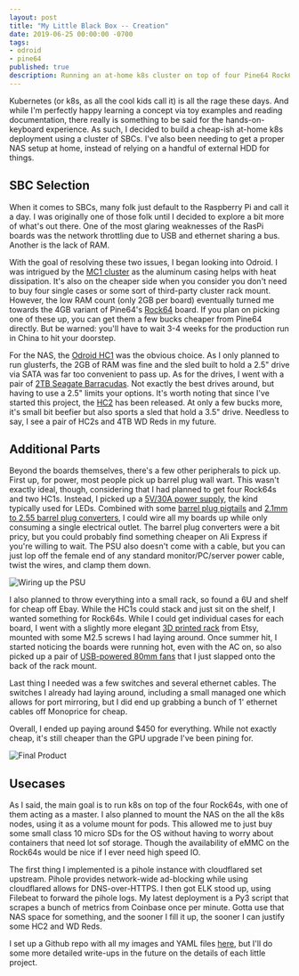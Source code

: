 ```yaml
---
layout: post
title: "My Little Black Box -- Creation"
date: 2019-06-25 00:00:00 -0700
tags: 
- odroid
- pine64
published: true
description: Running an at-home k8s cluster on top of four Pine64 Rock64 SBCs and a distributed NAS on two Odroid HC1 SBCs.
---
```


Kubernetes (or k8s, as all the cool kids call it) is all the rage these days. And while I'm perfectly happy learning a concept via toy examples and reading documentation, there really is something to be said for the hands-on-keyboard experience. As such, I decided to build a cheap-ish at-home k8s deployment using a cluster of SBCs. I've also been needing to get a proper NAS setup at home, instead of relying on a handful of external HDD for things.

## SBC Selection

When it comes to SBCs, many folk just default to the Raspberry Pi and call it a day. I was originally one of those folk until I decided to explore a bit more of what's out there. One of the most glaring weaknesses of the RasPi boards was the network throttling due to USB and ethernet sharing a bus. Another is the lack of RAM.

With the goal of resolving these two issues, I began looking into Odroid. I was intrigued by the [MC1 cluster](https://ameridroid.com/collections/single-board-computer/products/odroid-mc1-cluster) as the aluminum casing helps with heat dissipation. It's also on the cheaper side when you consider you don't need to buy four single cases or some sort of third-party cluster rack mount. However, the low RAM count (only 2GB per board) eventually turned me towards the 4GB variant of Pine64's [Rock64](https://ameridroid.com/products/rock64) board. If you plan on picking one of these up, you can get them a few bucks cheaper from Pine64 directly. But be warned: you'll have to wait 3-4 weeks for the production run in China to hit your doorstep.

For the NAS, the [Odroid HC1](https://ameridroid.com/collections/single-board-computer/products/odroid-hc1) was the obvious choice. As I only planned to run glusterfs, the 2GB of RAM was fine and the sled built to hold a 2.5" drive via SATA was far too convenient to pass up. As for the drives, I went with a pair of [2TB Seagate Barracudas](https://smile.amazon.com/gp/product/B01LX13P71/). Not exactly the best drives around, but having to use a 2.5" limits your options. It's worth noting that since I've started this project, the [HC2](https://ameridroid.com/products/odroid-hc2) has been released. At only a few bucks more, it's small bit beefier but also sports a sled that hold a 3.5" drive. Needless to say, I see a pair of HC2s and 4TB WD Reds in my future.

## Additional Parts

Beyond the boards themselves, there's a few other peripherals to pick up. First up, for power, most people pick up barrel plug wall wart. This wasn't exactly ideal, though, considering that I had planned to get four Rock64s and two HC1s. Instead, I picked up a [5V/30A power supply](https://smile.amazon.com/LETOUR-Supply-Converter-Adapter-Lighting/dp/B01HJA3OUG/ref=sr_1_3?keywords=letour+5v+30a&qid=1561505939&s=gateway&sr=8-3), the kind typically used for LEDs. Combined with some [barrel plug pigtails](https://www.monoprice.com/product?p_id=6880) and [2.1mm to 2.55 barrel plug converters](https://smile.amazon.com/CGTime-5-5x2-5mm-DC5-5x2-1mm-Connector-DC5-5x2-5mm/dp/B07L5GGW7Q), I could wire all my boards up while only consuming a single electrical outlet. The barrel plug converters were a bit pricy, but you could probably find something cheaper on Ali Express if you're willing to wait. The PSU also doesn't come with a cable, but you can just lop off the female end of any standard monitor/PC/server power cable, twist the wires, and clamp them down.

![Wiring up the PSU](/assets/blog/2019-06-24-my-little-black-box-1/psu-closeup.jpg)

I also planned to throw everything into a small rack, so found a 6U and shelf for cheap off Ebay. While the HC1s could stack and just sit on the shelf, I wanted something for Rock64s. While I could get individual cases for each board, I went with a slightly more elegant [3D printed rack](https://www.etsy.com/listing/544554171/sbc-storage-rack-rackmount-compatible) from Etsy, mounted with some M2.5 screws I had laying around. Once summer hit, I started noticing the boards were running hot, even with the AC on, so also picked up a pair of [USB-powered 80mm fans](https://www.amazon.com/gp/product/B002NVC1DS/) that I just slapped onto the back of the rack mount.

Last thing I needed was a few switches and several ethernet cables. The switches I already had laying around, including a small managed one which allows for port mirroring, but I did end up grabbing a bunch of 1' ethernet cables off Monoprice for cheap.

Overall, I ended up paying around $450 for everything. While not exactly cheap, it's still cheaper than the GPU upgrade I've been pining for.

![Final Product](/assets/blog/2019-06-24-my-little-black-box-1/psu-closeup.jpg)

## Usecases

As I said, the main goal is to run k8s on top of the four Rock64s, with one of them acting as a master. I also planned to mount the NAS on the all the k8s nodes, using it as a volume mount for pods. This allowed me to just buy some small class 10 micro SDs for the OS without having to worry about containers that need lot sof storage. Though the availability of eMMC on the Rock64s would be nice if I ever need high speed IO. 

The first thing I implemented is a pihole instance with cloudflared set upstream. Pihole provides network-wide ad-blocking while using cloudflared allows for DNS-over-HTTPS. I then got ELK stood up, using Filebeat to forward the pihole logs. My latest deployment is a Py3 script that scrapes a bunch of metrics from Coinbase once per minute. Gotta use that NAS space for something, and the sooner I fill it up, the sooner I can justify some HC2 and WD Reds. 

I set up a Github repo with all my images and YAML files [here](https://github.com/atticuss/little-black-box), but I'll do some more detailed write-ups in the future on the details of each little project.